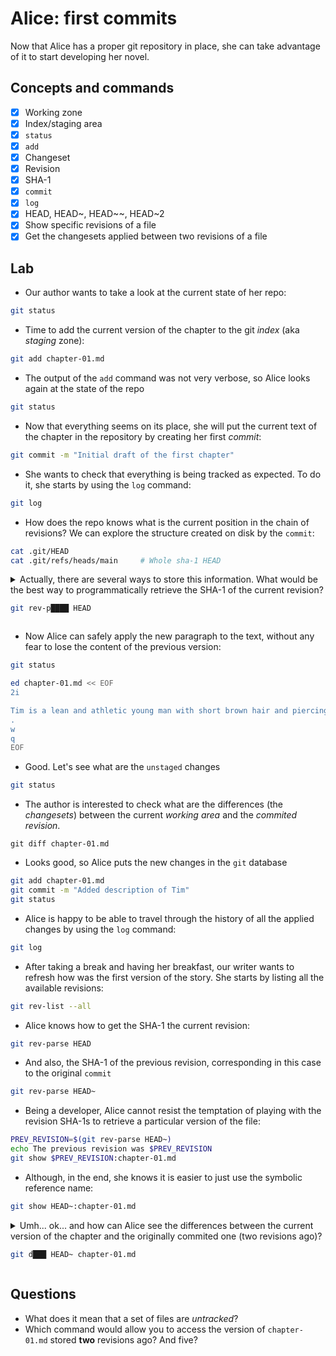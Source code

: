 # Alice: first commits

Now that Alice has a proper git repository in place, she can take advantage
of it to start developing her novel.

## Concepts and commands

- [x] Working zone
- [x] Index/staging area
- [x] `status`
- [x] `add`
- [x] Changeset
- [x] Revision
- [x] SHA-1
- [x] `commit`
- [x] `log`
- [x] HEAD, HEAD~, HEAD~~, HEAD~2
- [x] Show specific revisions of a file
- [x] Get the changesets applied between two revisions of a file

## Lab

* Our author wants to take a look at the current state of her repo:

```bash
git status
```

* Time to add the current version of the chapter to the git *index* (aka *staging* zone):

```bash
git add chapter-01.md
```

* The output of the `add` command was not very verbose, so Alice looks again at the state of the repo

```bash
git status
```

* Now that everything seems on its place, she will put the current text of the chapter in the repository by creating her first *commit*:

```bash
git commit -m "Initial draft of the first chapter"
```

* She wants to check that everything is being tracked as expected. To do it, she starts by using the `log` command:

```bash
git log
```

* How does the repo knows what is the current position in the chain of revisions? We can explore the structure created on disk by the `commit`:

```bash
cat .git/HEAD
cat .git/refs/heads/main     # Whole sha-1 HEAD
```

<details>
<summary>
Actually, there are several ways to store this information. What would
be the best way to programmatically retrieve the SHA-1 of the current
revision?

```bash
git rev-p████ HEAD
```
</summary>

---
#### Solution

```bash
git rev-parse HEAD
```
---
</details>

* Now Alice can safely apply the new paragraph to the text, without any fear
to lose the content of the previous version:

```bash
git status

ed chapter-01.md << EOF
2i

Tim is a lean and athletic young man with short brown hair and piercing blue eyes. He has a strong jawline and a sun-kissed complexion from spending so much time at the beach. His body is toned and muscular from his active lifestyle, and he exudes a sense of energy and enthusiasm for life.
.
w
q
EOF
```

* Good. Let's see what are the `unstaged` changes

```bash
git status
```

* The author is interested to check what are the differences (the *changesets*) between the current *working area* and the *commited revision*.

```
git diff chapter-01.md
```

* Looks good, so Alice puts the new changes in the `git` database

```bash
git add chapter-01.md
git commit -m "Added description of Tim"
git status
```

* Alice is happy to be able to travel through the history of all the
applied changes by using the `log` command:

```bash
git log
```

* After taking a break and having her breakfast, our writer wants to refresh how was the first version of the story. She starts by listing all the available revisions:

```bash
git rev-list --all
```

* Alice knows how to get the SHA-1 the current revision:

```bash
git rev-parse HEAD
```

* And also, the SHA-1 of the previous revision, corresponding in this
case to the original `commit`

```bash
git rev-parse HEAD~
```

* Being a developer, Alice cannot resist the temptation of playing with the revision SHA-1s to retrieve a particular version of the file:


```bash
PREV_REVISION=$(git rev-parse HEAD~)
echo The previous revision was $PREV_REVISION
git show $PREV_REVISION:chapter-01.md
```

* Although, in the end, she knows it is easier to just use the symbolic reference name:


```bash
git show HEAD~:chapter-01.md
```

<details>

<summary>
Umh... ok... and how can Alice see the differences between the current version of the chapter and the originally commited one (two revisions ago)? 


```bash
git d███ HEAD~ chapter-01.md
```
</summary>

---
#### Solution

```bash
git diff HEAD~ chapter-01.md
```
---
</details>

## Questions

* What does it mean that a set of files are *untracked*?
* Which command would allow you to access the version of `chapter-01.md` stored **two** revisions ago? And five?
